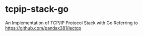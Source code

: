# tcpip-stack-go
An Implementation of TCP/IP Protocol Stack with Go
Referring to https://github.com/pandax381/lectcp
